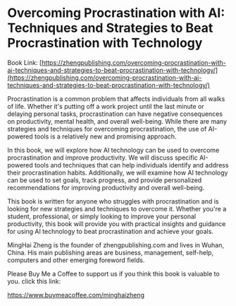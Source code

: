 # Overcoming Procrastination with AI: Techniques and Strategies to Beat Procrastination with Technology

Book Link: [https://zhengpublishing.com/overcoming-procrastination-with-ai-techniques-and-strategies-to-beat-procrastination-with-technology/](https://zhengpublishing.com/overcoming-procrastination-with-ai-techniques-and-strategies-to-beat-procrastination-with-technology/)

Procrastination is a common problem that affects individuals from all walks of life. Whether it's putting off a work project until the last minute or delaying personal tasks, procrastination can have negative consequences on productivity, mental health, and overall well-being. While there are many strategies and techniques for overcoming procrastination, the use of AI-powered tools is a relatively new and promising approach.

In this book, we will explore how AI technology can be used to overcome procrastination and improve productivity. We will discuss specific AI-powered tools and techniques that can help individuals identify and address their procrastination habits. Additionally, we will examine how AI technology can be used to set goals, track progress, and provide personalized recommendations for improving productivity and overall well-being.

This book is written for anyone who struggles with procrastination and is looking for new strategies and techniques to overcome it. Whether you're a student, professional, or simply looking to improve your personal productivity, this book will provide you with practical insights and guidance for using AI technology to beat procrastination and achieve your goals.

MingHai Zheng is the founder of zhengpublishing.com and lives in Wuhan, China. His main publishing areas are business, management, self-help, computers and other emerging foreword fields.

Please Buy Me a Coffee to support us if you think this book is valuable to you. click this link:

https://www.buymeacoffee.com/minghaizheng
